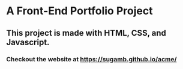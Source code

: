 # A Front-End Portfolio Project

## This project is made with HTML, CSS, and Javascript.

### Checkout the website at https://sugamb.github.io/acme/

